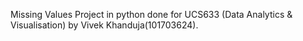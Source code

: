 Missing Values
Project in python done for UCS633 (Data Analytics & Visualisation) by Vivek Khanduja(101703624). 